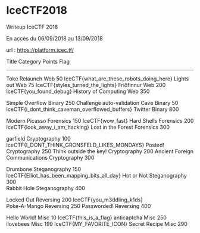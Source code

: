 # IceCTF2018
Writeup IceCTF 2018

En accès du 06/09/2018 au 13/09/2018

url : https://platform.icec.tf/


Title                          Category       Points Flag
------------------------------ -------------- ------ -----------------------------
Toke Relaunch                  Web            50     IceCTF{what_are_these_robots_doing_here}
Lights out                     Web            75     IceCTF{styles_turned_the_lights}
Friðfinnur                     Web            200    IceCTF{you_found_debug}
History of Computing           Web            350

Simple Overflow                Binary         250    Challenge auto-validation
Cave                           Binary         50     IceCTF{i_dont_think_caveman_overflowed_buffers}
Twitter                        Binary         800

Modern Picasso                 Forensics      150    IceCTF{wow_fast}
Hard Shells                    Forensics      200    IceCTF{look_away_i_am_hacking}
Lost in the Forest             Forensics      300    

garfield                       Cryptography   100    IceCTF{I_DONT_THINK_GRONSFELD_LIKES_MONDAYS}
Posted!                        Cryptography   250
Think outside the key!         Cryptography   200
Ancient Foreign Communications Cryptography   300    

Drumbone                       Steganography  150    IceCTF{Elliot_has_been_mapping_bits_all_day}
Hot or Not                     Steganography  300    
Rabbit Hole                    Steganography  400    

Locked Out                     Reversing      200    IceCTF{you_m3ddling_k1ds}  
Poke-A-Mango                   Reversing      250
Passworded!                    Reversing      400

Hello World!                   Misc           10      IceCTF{this_is_a_flag}
anticaptcha                    Misc           250     
ilovebees                      Misc           199     IceCTF{MY_FAVORITE_ICON}
Secret Recipe                  Misc           290
